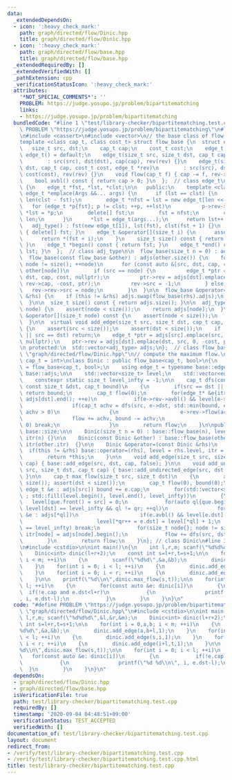 ```yaml
---
data:
  _extendedDependsOn:
  - icon: ':heavy_check_mark:'
    path: graph/directed/flow/Dinic.hpp
    title: graph/directed/flow/Dinic.hpp
  - icon: ':heavy_check_mark:'
    path: graph/directed/flow/base.hpp
    title: graph/directed/flow/base.hpp
  _extendedRequiredBy: []
  _extendedVerifiedWith: []
  _pathExtension: cpp
  _verificationStatusIcon: ':heavy_check_mark:'
  attributes:
    '*NOT_SPECIAL_COMMENTS*': ''
    PROBLEM: https://judge.yosupo.jp/problem/bipartitematching
    links:
    - https://judge.yosupo.jp/problem/bipartitematching
  bundledCode: "#line 1 \"test/library-checker/bipartitematching.test.cpp\"\n#define\
    \ PROBLEM \"https://judge.yosupo.jp/problem/bipartitematching\"\n#line 2 \"graph/directed/flow/base.hpp\"\
    \n#include <cassert>\n#include <vector>\n// the base class of flow algorithms.\n\
    template <class cap_t, class cost_t> struct flow_base {\n  struct edge_t {\n \
    \   size_t src, dst;\n    cap_t cap;\n    cost_t cost;\n    edge_t *rev;\n   \
    \ edge_t() = default;\n    edge_t(size_t src, size_t dst, cap_t cap, edge_t *rev)\n\
    \        : src(src), dst(dst), cap(cap), rev(rev) {}\n    edge_t(size_t src, size_t\
    \ dst, cap_t cap, cost_t cost, edge_t *rev)\n        : src(src), dst(dst), cap(cap),\
    \ cost(cost), rev(rev) {}\n    void flow(cap_t f) { cap -= f, rev->cap += f; }\n\
    \    bool avbl() const { return cap > 0; }\n  };  // class edge_t\n\n  class adj_type\
    \ {\n    edge_t *fst, *lst, *clst;\n\n   public:\n    template <class... Args>\
    \ edge_t *emplace(Args &&... args) {\n      if (lst == clst) {\n        size_t\
    \ len(clst - fst);\n        edge_t *nfst = lst = new edge_t[len << 1];\n     \
    \   for (edge_t *p{fst}; p != clst; ++p, ++lst)\n          p->rev->rev = lst,\
    \ *lst = *p;\n        delete[] fst;\n        fst = nfst;\n        clst = lst +\
    \ len;\n      }\n      *lst = edge_t(args...);\n      return lst++;\n    }\n \
    \   adj_type() : fst(new edge_t[1]), lst(fst), clst(fst + 1) {}\n    ~adj_type()\
    \ { delete[] fst; }\n    edge_t &operator[](size_t i) {\n      assert(i < size());\n\
    \      return *(fst + i);\n    }\n    size_t size() const { return lst - fst;\
    \ }\n    edge_t *begin() const { return fst; }\n    edge_t *end() const { return\
    \ lst; }\n  };  // class adj_type\n\n  flow_base(size_t n = 0) : adjs(n) {}\n\n\
    \  flow_base(const flow_base &other) : adjs(other.size()) {\n    for (size_t node{};\
    \ node != size(); ++node)\n      for (const auto &[src, dst, cap, cost, rev] :\
    \ other[node])\n        if (src == node) {\n          edge_t *ptr = adjs[src].emplace(src,\
    \ dst, cap, cost, nullptr);\n          ptr->rev = adjs[dst].emplace(dst, src,\
    \ rev->cap, -cost, ptr);\n          rev->src = -1;\n        } else {\n       \
    \   rev->rev->src = node;\n        }\n  }\n\n  flow_base &operator=(const flow_base\
    \ &rhs) {\n    if (this != &rhs) adjs.swap(flow_base(rhs).adjs);\n    return *this;\n\
    \  }\n\n  size_t size() const { return adjs.size(); }\n\n  adj_type &operator[](size_t\
    \ node) {\n    assert(node < size());\n    return adjs[node];\n  }\n  const adj_type\
    \ &operator[](size_t node) const {\n    assert(node < size());\n    return adjs[node];\n\
    \  }\n\n  virtual void add_edge(size_t src, size_t dst, cap_t cap, cost_t cost)\
    \ {\n    assert(src < size());\n    assert(dst < size());\n    if (!(cap > 0)\
    \ || src == dst) return;\n    edge_t *ptr = adjs[src].emplace(src, dst, cap, cost,\
    \ nullptr);\n    ptr->rev = adjs[dst].emplace(dst, src, 0, -cost, ptr);\n  }\n\
    \n protected:\n  std::vector<adj_type> adjs;\n};  // class flow_base\n#line 3\
    \ \"graph/directed/flow/Dinic.hpp\"\n// compute the maximum flow.\ntemplate <class\
    \ cap_t = int>\nclass Dinic : public flow_base<cap_t, bool>\n{\n    using base\
    \ = flow_base<cap_t, bool>;\n    using edge_t = typename base::edge_t;\n    using\
    \ base::adjs;\n\n    std::vector<size_t> level;\n    std::vector<edge_t*> itr;\n\
    \    constexpr static size_t level_infty = -1;\n\n    cap_t dfs(const size_t &src,\
    \ const size_t &dst, cap_t bound)\n    {\n        if(src == dst || bound == 0)\
    \ return bound;\n        cap_t flow(0);\n        for(edge_t* &e{itr[dst]}; e !=\
    \ adjs[dst].end(); ++e)\n            if(e->rev->avbl() && level[e->dst] < level[dst])\n\
    \                if(cap_t achv = dfs(src, e->dst, std::min(bound, e->rev->cap));\
    \ achv > 0)\n                {\n                    e->rev->flow(achv);\n    \
    \                flow += achv, bound -= achv;\n                    if(bound ==\
    \ 0) break;\n                }\n        return flow;\n    }\n\npublic:\n    using\
    \ base::size;\n\n    Dinic(size_t n = 0) : base::flow_base(n), level(n, level_infty),\
    \ itr(n) {}\n\n    Dinic(const Dinic &other) : base::flow_base(other), level(other.level),\
    \ itr(other.itr)  {}\n\n    Dinic &operator=(const Dinic &rhs)\n    {\n      \
    \  if(this != &rhs) base::operator=(rhs), level = rhs.level, itr = rhs.itr;\n\
    \        return *this;\n    }\n\n    void add_edge(size_t src, size_t dst, cap_t\
    \ cap) { base::add_edge(src, dst, cap, false); }\n\n    void add_undirected_edge(size_t\
    \ src, size_t dst, cap_t cap) { base::add_undirected_edge(src, dst, cap, false);\
    \ }\n\n    cap_t max_flow(size_t src, size_t dst)\n    {\n        assert(src <\
    \ size()); assert(dst < size());\n        cap_t flow(0), bound(0);\n        for(const\
    \ edge_t &e : adjs[src]) bound += e.cap;\n        for(std::vector<size_t> que(size());\
    \ ; std::fill(level.begin(), level.end(), level_infty))\n        {\n         \
    \   level[que.front() = src] = 0;\n            for(auto ql{que.begin()}, qr{std::next(ql)};\
    \ level[dst] == level_infty && ql != qr; ++ql)\n                for(const edge_t\
    \ &e : adjs[*ql])\n                    if(e.avbl() && level[e.dst] == level_infty)\n\
    \                        level[*qr++ = e.dst] = level[*ql] + 1;\n            if(level[dst]\
    \ == level_infty) break;\n            for(size_t node{}; node != size(); ++node)\
    \ itr[node] = adjs[node].begin();\n            flow += dfs(src, dst, bound);\n\
    \        }\n        return flow;\n    }\n}; // class Dinic\n#line 3 \"test/library-checker/bipartitematching.test.cpp\"\
    \n#include <cstdio>\n\nint main()\n{\n    int l,r,m; scanf(\"%d%d%d\",&l,&r,&m);\n\
    \    Dinic<int> dinic(l+r+2);\n    const int s=l+r,t=s+1;\n\n    for(int i = 0,a,b;\
    \ i < m; ++i)\n    {\n        scanf(\"%d%d\",&a,&b);\n        dinic.add_edge(a,b+l,1);\n\
    \    }\n    for(int i = 0; i < l; ++i)\n    {\n        dinic.add_edge(s,i,1);\n\
    \    }\n    for(int i = 0; i < r; ++i)\n    {\n        dinic.add_edge(i+l,t,1);\n\
    \    }\n\n    printf(\"%d\\n\",dinic.max_flow(s,t));\n\n    for(int i = 0; i <\
    \ l; ++i)\n    {\n        for(const auto &e: dinic[i])\n        {\n          \
    \  if(!e.cap and e.dst<l+r)\n            {\n                printf(\"%d %d\\n\"\
    , i, e.dst-l);\n            }\n        }\n    }\n}\n"
  code: "#define PROBLEM \"https://judge.yosupo.jp/problem/bipartitematching\"\n#include\
    \ \"graph/directed/flow/Dinic.hpp\"\n#include <cstdio>\n\nint main()\n{\n    int\
    \ l,r,m; scanf(\"%d%d%d\",&l,&r,&m);\n    Dinic<int> dinic(l+r+2);\n    const\
    \ int s=l+r,t=s+1;\n\n    for(int i = 0,a,b; i < m; ++i)\n    {\n        scanf(\"\
    %d%d\",&a,&b);\n        dinic.add_edge(a,b+l,1);\n    }\n    for(int i = 0; i\
    \ < l; ++i)\n    {\n        dinic.add_edge(s,i,1);\n    }\n    for(int i = 0;\
    \ i < r; ++i)\n    {\n        dinic.add_edge(i+l,t,1);\n    }\n\n    printf(\"\
    %d\\n\",dinic.max_flow(s,t));\n\n    for(int i = 0; i < l; ++i)\n    {\n     \
    \   for(const auto &e: dinic[i])\n        {\n            if(!e.cap and e.dst<l+r)\n\
    \            {\n                printf(\"%d %d\\n\", i, e.dst-l);\n          \
    \  }\n        }\n    }\n}\n"
  dependsOn:
  - graph/directed/flow/Dinic.hpp
  - graph/directed/flow/base.hpp
  isVerificationFile: true
  path: test/library-checker/bipartitematching.test.cpp
  requiredBy: []
  timestamp: '2020-09-04 04:48:51+09:00'
  verificationStatus: TEST_ACCEPTED
  verifiedWith: []
documentation_of: test/library-checker/bipartitematching.test.cpp
layout: document
redirect_from:
- /verify/test/library-checker/bipartitematching.test.cpp
- /verify/test/library-checker/bipartitematching.test.cpp.html
title: test/library-checker/bipartitematching.test.cpp
---
```

